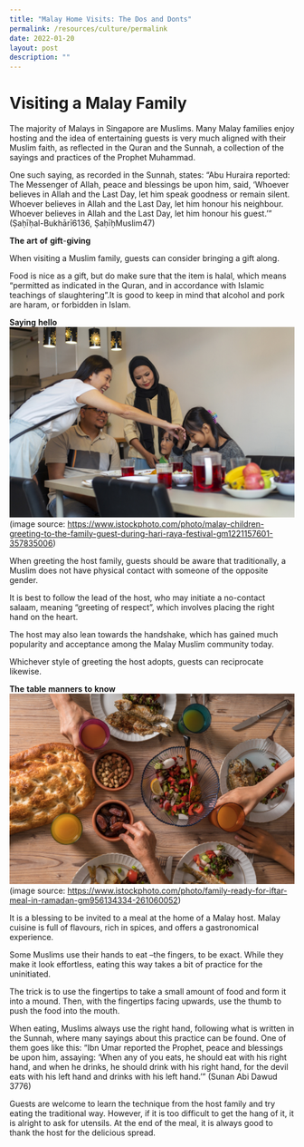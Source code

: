 ```yaml
---
title: "Malay Home Visits: The Dos and Donts"
permalink: /resources/culture/permalink
date: 2022-01-20
layout: post
description: ""
---
```

# Visiting a Malay Family

The majority of Malays in Singapore are Muslims. Many Malay families enjoy hosting and the idea of entertaining guests is very much aligned with their Muslim faith, as reflected in the Quran and the Sunnah, a collection of the sayings and practices of the Prophet Muhammad.

One such saying, as recorded in the Sunnah, states: “Abu Huraira reported: The Messenger of Allah, peace and blessings be upon him, said, ‘Whoever believes in Allah and the Last Day, let him speak goodness or remain silent. Whoever believes in Allah and the Last Day, let him honour his neighbour. Whoever believes in Allah and the Last Day, let him honour his guest.’” (Ṣaḥīḥal-Bukhārī6136, ṢaḥīḥMuslim47)

**The** **art** **of** **gift**-**giving** 

When visiting a Muslim family, guests can consider bringing a gift along.

Food is nice as a gift, but do make sure that the item is halal, which means “permitted as indicated in the Quran, and in accordance with Islamic teachings of slaughtering”.It is good to keep in mind that alcohol and pork are haram, or forbidden in Islam.

**Saying** **hello**
![Alt text for image on Isomer site](/images/culture/Malay%20homes%201.jpg)
(image source: https://www.istockphoto.com/photo/malay-children-greeting-to-the-family-guest-during-hari-raya-festival-gm1221157601-357835006) 

When greeting the host family, guests should be aware that traditionally, a Muslim does not have physical contact with someone of the opposite gender. 

It is best to follow the lead of the host, who may initiate a no-contact salaam, meaning “greeting of respect”, which involves placing the right hand on the heart. 

The host may also lean towards the handshake, which has gained much popularity and acceptance among the Malay Muslim community today. 

Whichever style of greeting the host adopts, guests can reciprocate likewise.

**The** **table** **manners** **to** **know**
![Alt text for image on Isomer site](/images/culture/Malay%20homes%202.jpg)
(image source: https://www.istockphoto.com/photo/family-ready-for-iftar-meal-in-ramadan-gm956134334-261060052) 

It is a blessing to be invited to a meal at the home of a Malay host. Malay cuisine is full of flavours, rich in spices, and offers a gastronomical experience.

Some Muslims use their hands to eat –the fingers, to be exact. While they make it look effortless, eating this way takes a bit of practice for the uninitiated.

The trick is to use the fingertips to take a small amount of food and form it into a mound. Then, with the fingertips facing upwards, use the thumb to push the food into the mouth. 

When eating, Muslims always use the right hand, following what is written in the Sunnah, where many sayings about this practice can be found. One of them goes like this: “Ibn Umar reported the Prophet, peace and blessings be upon him, assaying: ‘When any of you eats, he should eat with his right hand, and when he drinks, he should drink with his right hand, for the devil eats with his left hand and drinks with his left hand.’” (Sunan Abi Dawud 3776)

Guests are welcome to learn the technique from the host family and try eating the traditional way. However, if it is too difficult to get the hang of it, it is alright to ask for utensils. At the end of the meal, it is always good to thank the host for the delicious spread.